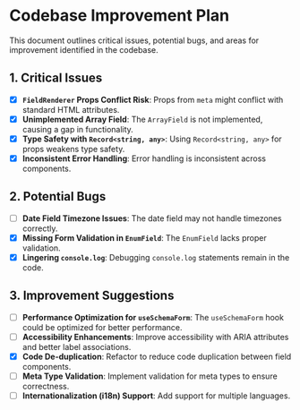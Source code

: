 # Codebase Improvement Plan

This document outlines critical issues, potential bugs, and areas for improvement identified in the codebase.

## 1. Critical Issues

- [x] **`FieldRenderer` Props Conflict Risk**: Props from `meta` might conflict with standard HTML attributes.
- [x] **Unimplemented Array Field**: The `ArrayField` is not implemented, causing a gap in functionality.
- [x] **Type Safety with `Record<string, any>`**: Using `Record<string, any>` for props weakens type safety.
- [x] **Inconsistent Error Handling**: Error handling is inconsistent across components.

## 2. Potential Bugs

- [ ] **Date Field Timezone Issues**: The date field may not handle timezones correctly.
- [x] **Missing Form Validation in `EnumField`**: The `EnumField` lacks proper validation.
- [x] **Lingering `console.log`**: Debugging `console.log` statements remain in the code.

## 3. Improvement Suggestions

- [ ] **Performance Optimization for `useSchemaForm`**: The `useSchemaForm` hook could be optimized for better performance.
- [ ] **Accessibility Enhancements**: Improve accessibility with ARIA attributes and better label associations.
- [x] **Code De-duplication**: Refactor to reduce code duplication between field components.
- [ ] **Meta Type Validation**: Implement validation for meta types to ensure correctness.
- [ ] **Internationalization (i18n) Support**: Add support for multiple languages.